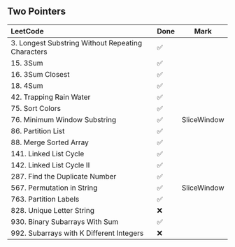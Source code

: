## Two Pointers

|          LeetCode                 | Done | Mark |
| :---                              | ---- | ---- |
| 3. Longest Substring Without Repeating Characters |  ✅  |    |
| 15. 3Sum |  ✅  |    |
| 16. 3Sum Closest |  ✅  |    |
| 18. 4Sum |  ✅  |    |
| 42. Trapping Rain Water |  ✅  |    |
| 75. Sort Colors |  ✅  |    |
| 76. Minimum Window Substring |  ✅  | SliceWindow |  
| 86. Partition List |  ✅  |    |
| 88. Merge Sorted Array |  ✅  |    |
| 141. Linked List Cycle |  ✅  |    |
| 142. Linked List Cycle II |  ✅  |    |
| 287. Find the Duplicate Number |  ✅  |    |
| 567. Permutation in String |  ✅  |  SliceWindow  |
| 763. Partition Labels |  ✅  |    |
| 828. Unique Letter String |  ❌  |    |
| 930. Binary Subarrays With Sum |  ✅  |    |
| 992. Subarrays with K Different Integers |  ❌  |    |